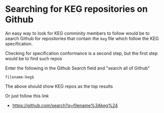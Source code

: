# Searching for KEG repositories on Github

An easy way to look for KEG comminity members to follow would be to
search Github for repositories that contain the `keg` file which follow
the KEG specification. 

Checking for specification conformance is a second step, but the first
step would be to find such repos

Enter the following in the Github Search field and "search all of Github"

```
filename:keg$
```

The above should show KEG repos as the top results

Or just follow this link

* <https://github.com/search?q=filename%3Akeg%24>
